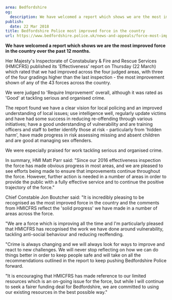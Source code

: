 ```yaml
area: Bedfordshire
og:
  description: We have welcomed a report which shows we are the most improved force in the country over the past 12 months.
publish:
  date: 22 Mar 2018
title: Bedfordshire Police most improved force in the country
url: https://www.bedfordshire.police.uk/news-and-appeals/force-most-improved-march18
```

**We have welcomed a report which shows we are the most improved force in the country over the past 12 months.**

Her Majesty's Inspectorate of Constabulary & Fire and Rescue Services (HMICFRS) published its 'Effectiveness' report on Thursday (22 March) which rated that we had improved across the four judged areas, with three of the four gradings higher than the last inspection - the most improvement shown of any of the 43 forces across the country.

We were judged to 'Require Improvement' overall, although it was rated as 'Good' at tackling serious and organised crime.

The report found we have a clear vision for local policing and an improved understanding of local issues; use intelligence well, regularly update victims and have had some success in reducing re-offending through various initiatives; have a good understanding of vulnerability and are training officers and staff to better identify those at risk - particularly from 'hidden harm', have made progress in risk assessing missing and absent children and are good at managing sex offenders.

We were especially praised for work tackling serious and organised crime.

In summary, HMI Matt Parr said: "Since our 2016 effectiveness inspection the force has made obvious progress in most areas, and we are pleased to see efforts being made to ensure that improvements continue throughout the force. However, further action is needed in a number of areas in order to provide the public with a fully effective service and to continue the positive trajectory of the force."

Chief Constable Jon Boutcher said: "It is incredibly pleasing to be recognised as the most improved force in the country and the comments from HMICFRS reflect the 'solid progress' we have made in a number of areas across the force.

"We are a force which is improving all the time and I'm particularly pleased that HMICFRS has recognised the work we have done around vulnerability, tackling anti-social behaviour and reducing reoffending.

"Crime is always changing and we will always look for ways to improve and react to new challenges. We will never stop reflecting on how we can do things better in order to keep people safe and will take on all the recommendations outlined in the report to keep pushing Bedfordshire Police forward.

"It is encouraging that HMICFRS has made reference to our limited resources which is an on-going issue for the force, but while I will continue to seek a fairer funding deal for Bedfordshire, we are committed to using our existing resources in the best possible way."
